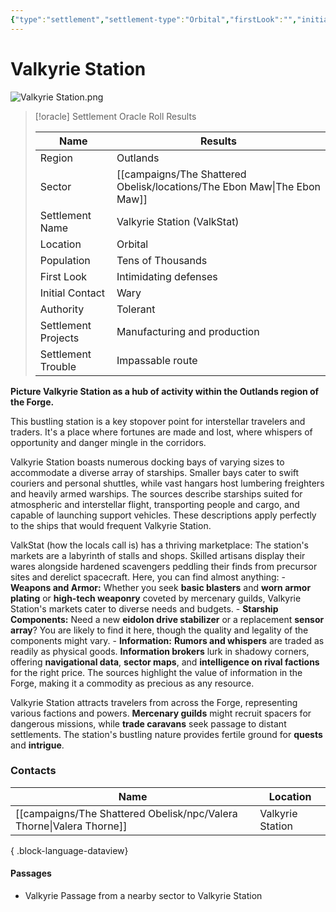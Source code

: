 ```yaml
---
{"type":"settlement","settlement-type":"Orbital","firstLook":"","initialContact":null,"population":"Thousands","authority":"Tolerant","projects":"","trouble":"","cell":"Valkyrie Station","generator":"NotebookLM","location":[{"sector":"The Ebon Maw"},{"region":"The Outlands"}],"campaign":"The Shattered Obelisk","aliases":["VS","ValkStat"],"cssclasses":["starforged"],"dg-publish":true,"dg-path":"locations/Valkyrie Station.md","dg-note-icon":"location","permalink":"/locations/valkyrie-station/","contentClasses":"starforged","dgPassFrontmatter":true,"noteIcon":"location"}
---
```


# Valkyrie Station

![Valkyrie Station.png](/img/user/campaigns/The%20Shattered%20Obelisk/images/Valkyrie%20Station.png)

> [!oracle] Settlement Oracle Roll Results
>
> Name                | Results          |
>| ------------------- | ---------------------------- |
>| Region              | Outlands                     |
>| Sector | [[campaigns/The Shattered Obelisk/locations/The Ebon Maw\|The Ebon Maw]]   |
>| Settlement Name     | Valkyrie Station   (ValkStat)          |
>| Location            | Orbital                      |
>| Population          | Tens of Thousands            |
>| First Look          | Intimidating defenses        |
>| Initial Contact     | Wary                         |
>| Authority           | Tolerant                     |
>| Settlement Projects | Manufacturing and production |
>| Settlement Trouble  | Impassable route             |

**Picture Valkyrie Station as a hub of activity within the Outlands region of the Forge.** 

This bustling station is a key stopover point for interstellar travelers and traders. It's a place where fortunes are made and lost, where whispers of opportunity and danger mingle in the corridors.




Valkyrie Station boasts numerous docking bays of varying sizes to accommodate a diverse array of starships. Smaller bays cater to swift couriers and personal shuttles, while vast hangars host lumbering freighters and heavily armed warships. The sources describe starships suited for atmospheric and interstellar flight, transporting people and cargo, and capable of launching support vehicles. These descriptions apply perfectly to the ships that would frequent Valkyrie Station.

ValkStat (how the locals call is) has a thriving marketplace: The station's markets are a labyrinth of stalls and shops. Skilled artisans display their wares alongside hardened scavengers peddling their finds from precursor sites and derelict spacecraft. Here, you can find almost anything:
	- **Weapons and Armor:** Whether you seek **basic blasters** and **worn armor plating** or **high-tech weaponry** coveted by mercenary guilds, Valkyrie Station's markets cater to diverse needs and budgets.
    - **Starship Components:** Need a new **eidolon drive stabilizer** or a replacement **sensor array**? You are likely to find it here, though the quality and legality of the components might vary.
    - **Information:** **Rumors and whispers** are traded as readily as physical goods. **Information brokers** lurk in shadowy corners, offering **navigational data**, **sector maps**, and **intelligence on rival factions** for the right price. The sources highlight the value of information in the Forge, making it a commodity as precious as any resource.

Valkyrie Station attracts travelers from across the Forge, representing various factions and powers. **Mercenary guilds** might recruit spacers for dangerous missions, while **trade caravans** seek passage to distant settlements. The station's bustling nature provides fertile ground for **quests** and **intrigue**.

### Contacts


| Name                                                                    | Location         |
| ----------------------------------------------------------------------- | ---------------- |
| [[campaigns/The Shattered Obelisk/npc/Valera Thorne\|Valera Thorne]] | Valkyrie Station |

{ .block-language-dataview}


#### Passages
- Valkyrie Passage from a nearby sector to Valkyrie Station


